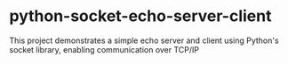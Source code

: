 # python-socket-echo-server-client
This project demonstrates a simple echo server and client using Python's socket library, enabling communication over TCP/IP
